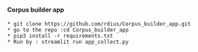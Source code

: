 #### Corpus builder app
```
* git clone https://github.com/rdius/Corpus_builder_app.git
* go to the repo :cd Corpus_builder_app
* pip3 install -r requirements.txt
* Run by : streamlit run app_collect.py
```
